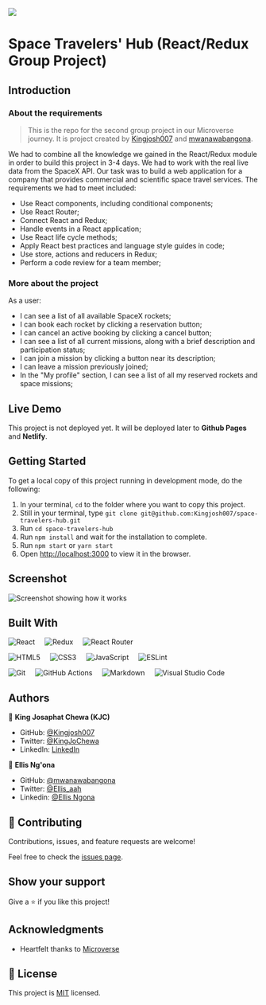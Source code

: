 ![](https://img.shields.io/badge/Microverse-blueviolet)

# Space Travelers' Hub (React/Redux Group Project)

## Introduction

### About the requirements

> This is the repo for the second group project in our Microverse journey. It is project created by [Kingjosh007](https://github.com/Kingjosh007) and [mwanawabangona](https://github.com/mwanawabangona).


We had to combine all the knowledge we gained in the React/Redux module in order to build this project in 3-4 days. We had to work with the real live data from the SpaceX API. Our task was to build a web application for a company that provides commercial and scientific space travel services. The requirements we had to meet included: 

- Use React components, including conditional components;
- Use React Router;
- Connect React and Redux;
- Handle events in a React application;
- Use React life cycle methods;
- Apply React best practices and language style guides in code;
- Use store, actions and reducers in Redux;
- Perform a code review for a team member;


### More about the project

As a user: 

- I can see a list of all available SpaceX rockets;
- I can book each rocket by clicking a reservation button;
- I can cancel an active booking by clicking a cancel button;
- I can see a list of all current missions, along with a brief description and participation status;
- I can join a mission by clicking a button near its description;
- I can leave a mission previously joined;
- In the "My profile" section, I can see a list of all my reserved rockets and space missions;

## Live Demo

This project is not deployed yet. It will be deployed later to **Github Pages** and **Netlify**.

## Getting Started

To get a local copy of this project running in development mode, do the following: 

1. In your terminal, `cd` to the folder where you want to copy this project.
2. Still in your terminal, type `git clone git@github.com:Kingjosh007/space-travelers-hub.git`
3. Run `cd space-travelers-hub`
4. Run `npm install` and wait for the installation to complete.
5. Run `npm start` or `yarn start`
6. Open [http://localhost:3000](http://localhost:3000) to view it in the browser.


## Screenshot

![Screenshot showing how it works](screenshots/app.gif)

## Built With

![React](https://img.shields.io/badge/react-%2320232a.svg?style=for-the-badge&logo=react&logoColor=%2361DAFB) &nbsp; &nbsp; ![Redux](https://img.shields.io/badge/redux-%23593d88.svg?style=for-the-badge&logo=redux&logoColor=white) &nbsp; &nbsp; ![React Router](https://img.shields.io/badge/React_Router-CA4245?style=for-the-badge&logo=react-router&logoColor=white) &nbsp; &nbsp; 

![HTML5](https://img.shields.io/badge/html5-%23E34F26.svg?style=for-the-badge&logo=html5&logoColor=white) &nbsp; &nbsp; ![CSS3](https://img.shields.io/badge/css3-%231572B6.svg?style=for-the-badge&logo=css3&logoColor=white) &nbsp; &nbsp; ![JavaScript](https://img.shields.io/badge/javascript-%23323330.svg?style=for-the-badge&logo=javascript&logoColor=%23F7DF1E) &nbsp; &nbsp; ![ESLint](https://img.shields.io/badge/ESLint-4B3263?style=for-the-badge&logo=eslint&logoColor=white)


![Git](https://img.shields.io/badge/git-%23F05033.svg?style=for-the-badge&logo=git&logoColor=white) &nbsp; &nbsp; ![GitHub Actions](https://img.shields.io/badge/githubactions-%232671E5.svg?style=for-the-badge&logo=githubactions&logoColor=white) &nbsp; &nbsp; ![Markdown](https://img.shields.io/badge/markdown-%23000000.svg?style=for-the-badge&logo=markdown&logoColor=white) &nbsp; &nbsp; ![Visual Studio Code](https://img.shields.io/badge/Visual%20Studio%20Code-0078d7.svg?style=for-the-badge&logo=visual-studio-code&logoColor=white) 


## Authors

👤 **King Josaphat Chewa (KJC)**

- GitHub: [@Kingjosh007](https://github.com/Kingjosh007)
- Twitter: [@KingJoChewa](https://twitter.com/KingJoChewa)
- LinkedIn: [LinkedIn](https://www.linkedin.com/in/king-josaphat-chewa-aa154011b/)

👤 **Ellis Ng'ona**

- GitHub: [@mwanawabangona](https://github.com/mwanawabangona)
- Twitter: [@Ellis_aah](https://twitter.com/Ellis_aah)
- Linkedin: [@Ellis Ngona](https://www.linkedin.com/in/ellis-ng-ona-50a600152/)

## 🤝 Contributing

Contributions, issues, and feature requests are welcome!

Feel free to check the [issues page](../../issues/).

## Show your support

Give a ⭐️ if you like this project!

## Acknowledgments

- Heartfelt thanks to [Microverse](https://www.microverse.org/)

## 📝 License

This project is [MIT](./MIT.md) licensed.